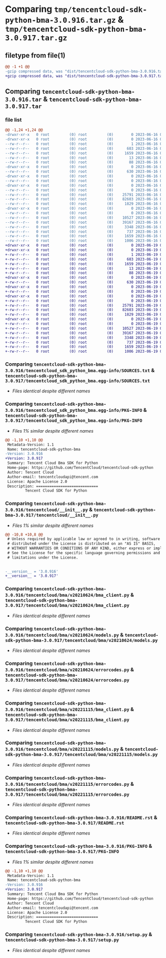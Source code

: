 # Comparing `tmp/tencentcloud-sdk-python-bma-3.0.916.tar.gz` & `tmp/tencentcloud-sdk-python-bma-3.0.917.tar.gz`

## filetype from file(1)

```diff
@@ -1 +1 @@
-gzip compressed data, was "dist/tencentcloud-sdk-python-bma-3.0.916.tar", last modified: Fri Jun 16 00:27:42 2023, max compression
+gzip compressed data, was "dist/tencentcloud-sdk-python-bma-3.0.917.tar", last modified: Mon Jun 19 00:18:43 2023, max compression
```

## Comparing `tencentcloud-sdk-python-bma-3.0.916.tar` & `tencentcloud-sdk-python-bma-3.0.917.tar`

### file list

```diff
@@ -1,24 +1,24 @@
-drwxr-xr-x   0 root         (0) root         (0)        0 2023-06-16 00:27:42.000000 tencentcloud-sdk-python-bma-3.0.916/
-drwxr-xr-x   0 root         (0) root         (0)        0 2023-06-16 00:27:42.000000 tencentcloud-sdk-python-bma-3.0.916/tencentcloud_sdk_python_bma.egg-info/
--rw-r--r--   0 root         (0) root         (0)        1 2023-06-16 00:27:42.000000 tencentcloud-sdk-python-bma-3.0.916/tencentcloud_sdk_python_bma.egg-info/dependency_links.txt
--rw-r--r--   0 root         (0) root         (0)      603 2023-06-16 00:27:42.000000 tencentcloud-sdk-python-bma-3.0.916/tencentcloud_sdk_python_bma.egg-info/SOURCES.txt
--rw-r--r--   0 root         (0) root         (0)     1659 2023-06-16 00:27:42.000000 tencentcloud-sdk-python-bma-3.0.916/tencentcloud_sdk_python_bma.egg-info/PKG-INFO
--rw-r--r--   0 root         (0) root         (0)       13 2023-06-16 00:27:42.000000 tencentcloud-sdk-python-bma-3.0.916/tencentcloud_sdk_python_bma.egg-info/top_level.txt
--rw-r--r--   0 root         (0) root         (0)       88 2023-06-16 00:27:42.000000 tencentcloud-sdk-python-bma-3.0.916/setup.cfg
-drwxr-xr-x   0 root         (0) root         (0)        0 2023-06-16 00:27:42.000000 tencentcloud-sdk-python-bma-3.0.916/tencentcloud/
--rw-r--r--   0 root         (0) root         (0)      630 2023-06-16 00:27:42.000000 tencentcloud-sdk-python-bma-3.0.916/tencentcloud/__init__.py
-drwxr-xr-x   0 root         (0) root         (0)        0 2023-06-16 00:27:42.000000 tencentcloud-sdk-python-bma-3.0.916/tencentcloud/bma/
--rw-r--r--   0 root         (0) root         (0)        0 2023-06-16 00:27:42.000000 tencentcloud-sdk-python-bma-3.0.916/tencentcloud/bma/__init__.py
-drwxr-xr-x   0 root         (0) root         (0)        0 2023-06-16 00:27:42.000000 tencentcloud-sdk-python-bma-3.0.916/tencentcloud/bma/v20210624/
--rw-r--r--   0 root         (0) root         (0)        0 2023-06-16 00:27:42.000000 tencentcloud-sdk-python-bma-3.0.916/tencentcloud/bma/v20210624/__init__.py
--rw-r--r--   0 root         (0) root         (0)    25791 2023-06-16 00:27:42.000000 tencentcloud-sdk-python-bma-3.0.916/tencentcloud/bma/v20210624/bma_client.py
--rw-r--r--   0 root         (0) root         (0)    82603 2023-06-16 00:27:42.000000 tencentcloud-sdk-python-bma-3.0.916/tencentcloud/bma/v20210624/models.py
--rw-r--r--   0 root         (0) root         (0)     1829 2023-06-16 00:27:42.000000 tencentcloud-sdk-python-bma-3.0.916/tencentcloud/bma/v20210624/errorcodes.py
-drwxr-xr-x   0 root         (0) root         (0)        0 2023-06-16 00:27:42.000000 tencentcloud-sdk-python-bma-3.0.916/tencentcloud/bma/v20221115/
--rw-r--r--   0 root         (0) root         (0)        0 2023-06-16 00:27:42.000000 tencentcloud-sdk-python-bma-3.0.916/tencentcloud/bma/v20221115/__init__.py
--rw-r--r--   0 root         (0) root         (0)    10527 2023-06-16 00:27:42.000000 tencentcloud-sdk-python-bma-3.0.916/tencentcloud/bma/v20221115/bma_client.py
--rw-r--r--   0 root         (0) root         (0)    39167 2023-06-16 00:27:42.000000 tencentcloud-sdk-python-bma-3.0.916/tencentcloud/bma/v20221115/models.py
--rw-r--r--   0 root         (0) root         (0)     3348 2023-06-16 00:27:42.000000 tencentcloud-sdk-python-bma-3.0.916/tencentcloud/bma/v20221115/errorcodes.py
--rw-r--r--   0 root         (0) root         (0)      737 2023-06-16 00:27:42.000000 tencentcloud-sdk-python-bma-3.0.916/README.rst
--rw-r--r--   0 root         (0) root         (0)     1659 2023-06-16 00:27:42.000000 tencentcloud-sdk-python-bma-3.0.916/PKG-INFO
--rw-r--r--   0 root         (0) root         (0)     1006 2023-06-16 00:27:42.000000 tencentcloud-sdk-python-bma-3.0.916/setup.py
+drwxr-xr-x   0 root         (0) root         (0)        0 2023-06-19 00:18:43.000000 tencentcloud-sdk-python-bma-3.0.917/
+drwxr-xr-x   0 root         (0) root         (0)        0 2023-06-19 00:18:43.000000 tencentcloud-sdk-python-bma-3.0.917/tencentcloud_sdk_python_bma.egg-info/
+-rw-r--r--   0 root         (0) root         (0)        1 2023-06-19 00:18:43.000000 tencentcloud-sdk-python-bma-3.0.917/tencentcloud_sdk_python_bma.egg-info/dependency_links.txt
+-rw-r--r--   0 root         (0) root         (0)      603 2023-06-19 00:18:43.000000 tencentcloud-sdk-python-bma-3.0.917/tencentcloud_sdk_python_bma.egg-info/SOURCES.txt
+-rw-r--r--   0 root         (0) root         (0)     1659 2023-06-19 00:18:43.000000 tencentcloud-sdk-python-bma-3.0.917/tencentcloud_sdk_python_bma.egg-info/PKG-INFO
+-rw-r--r--   0 root         (0) root         (0)       13 2023-06-19 00:18:43.000000 tencentcloud-sdk-python-bma-3.0.917/tencentcloud_sdk_python_bma.egg-info/top_level.txt
+-rw-r--r--   0 root         (0) root         (0)       88 2023-06-19 00:18:43.000000 tencentcloud-sdk-python-bma-3.0.917/setup.cfg
+drwxr-xr-x   0 root         (0) root         (0)        0 2023-06-19 00:18:43.000000 tencentcloud-sdk-python-bma-3.0.917/tencentcloud/
+-rw-r--r--   0 root         (0) root         (0)      630 2023-06-19 00:18:43.000000 tencentcloud-sdk-python-bma-3.0.917/tencentcloud/__init__.py
+drwxr-xr-x   0 root         (0) root         (0)        0 2023-06-19 00:18:43.000000 tencentcloud-sdk-python-bma-3.0.917/tencentcloud/bma/
+-rw-r--r--   0 root         (0) root         (0)        0 2023-06-19 00:18:43.000000 tencentcloud-sdk-python-bma-3.0.917/tencentcloud/bma/__init__.py
+drwxr-xr-x   0 root         (0) root         (0)        0 2023-06-19 00:18:43.000000 tencentcloud-sdk-python-bma-3.0.917/tencentcloud/bma/v20210624/
+-rw-r--r--   0 root         (0) root         (0)        0 2023-06-19 00:18:43.000000 tencentcloud-sdk-python-bma-3.0.917/tencentcloud/bma/v20210624/__init__.py
+-rw-r--r--   0 root         (0) root         (0)    25791 2023-06-19 00:18:43.000000 tencentcloud-sdk-python-bma-3.0.917/tencentcloud/bma/v20210624/bma_client.py
+-rw-r--r--   0 root         (0) root         (0)    82603 2023-06-19 00:18:43.000000 tencentcloud-sdk-python-bma-3.0.917/tencentcloud/bma/v20210624/models.py
+-rw-r--r--   0 root         (0) root         (0)     1829 2023-06-19 00:18:43.000000 tencentcloud-sdk-python-bma-3.0.917/tencentcloud/bma/v20210624/errorcodes.py
+drwxr-xr-x   0 root         (0) root         (0)        0 2023-06-19 00:18:43.000000 tencentcloud-sdk-python-bma-3.0.917/tencentcloud/bma/v20221115/
+-rw-r--r--   0 root         (0) root         (0)        0 2023-06-19 00:18:43.000000 tencentcloud-sdk-python-bma-3.0.917/tencentcloud/bma/v20221115/__init__.py
+-rw-r--r--   0 root         (0) root         (0)    10527 2023-06-19 00:18:43.000000 tencentcloud-sdk-python-bma-3.0.917/tencentcloud/bma/v20221115/bma_client.py
+-rw-r--r--   0 root         (0) root         (0)    39167 2023-06-19 00:18:43.000000 tencentcloud-sdk-python-bma-3.0.917/tencentcloud/bma/v20221115/models.py
+-rw-r--r--   0 root         (0) root         (0)     3348 2023-06-19 00:18:43.000000 tencentcloud-sdk-python-bma-3.0.917/tencentcloud/bma/v20221115/errorcodes.py
+-rw-r--r--   0 root         (0) root         (0)      737 2023-06-19 00:18:43.000000 tencentcloud-sdk-python-bma-3.0.917/README.rst
+-rw-r--r--   0 root         (0) root         (0)     1659 2023-06-19 00:18:43.000000 tencentcloud-sdk-python-bma-3.0.917/PKG-INFO
+-rw-r--r--   0 root         (0) root         (0)     1006 2023-06-19 00:18:43.000000 tencentcloud-sdk-python-bma-3.0.917/setup.py
```

### Comparing `tencentcloud-sdk-python-bma-3.0.916/tencentcloud_sdk_python_bma.egg-info/SOURCES.txt` & `tencentcloud-sdk-python-bma-3.0.917/tencentcloud_sdk_python_bma.egg-info/SOURCES.txt`

 * *Files identical despite different names*

### Comparing `tencentcloud-sdk-python-bma-3.0.916/tencentcloud_sdk_python_bma.egg-info/PKG-INFO` & `tencentcloud-sdk-python-bma-3.0.917/tencentcloud_sdk_python_bma.egg-info/PKG-INFO`

 * *Files 1% similar despite different names*

```diff
@@ -1,10 +1,10 @@
 Metadata-Version: 1.1
 Name: tencentcloud-sdk-python-bma
-Version: 3.0.916
+Version: 3.0.917
 Summary: Tencent Cloud Bma SDK for Python
 Home-page: https://github.com/TencentCloud/tencentcloud-sdk-python
 Author: Tencent Cloud
 Author-email: tencentcloudapi@tencent.com
 License: Apache License 2.0
 Description: ============================
         Tencent Cloud SDK for Python
```

### Comparing `tencentcloud-sdk-python-bma-3.0.916/tencentcloud/__init__.py` & `tencentcloud-sdk-python-bma-3.0.917/tencentcloud/__init__.py`

 * *Files 1% similar despite different names*

```diff
@@ -10,8 +10,8 @@
 # Unless required by applicable law or agreed to in writing, software
 # distributed under the License is distributed on an "AS IS" BASIS,
 # WITHOUT WARRANTIES OR CONDITIONS OF ANY KIND, either express or implied.
 # See the License for the specific language governing permissions and
 # limitations under the License.
 
 
-__version__ = '3.0.916'
+__version__ = '3.0.917'
```

### Comparing `tencentcloud-sdk-python-bma-3.0.916/tencentcloud/bma/v20210624/bma_client.py` & `tencentcloud-sdk-python-bma-3.0.917/tencentcloud/bma/v20210624/bma_client.py`

 * *Files identical despite different names*

### Comparing `tencentcloud-sdk-python-bma-3.0.916/tencentcloud/bma/v20210624/models.py` & `tencentcloud-sdk-python-bma-3.0.917/tencentcloud/bma/v20210624/models.py`

 * *Files identical despite different names*

### Comparing `tencentcloud-sdk-python-bma-3.0.916/tencentcloud/bma/v20210624/errorcodes.py` & `tencentcloud-sdk-python-bma-3.0.917/tencentcloud/bma/v20210624/errorcodes.py`

 * *Files identical despite different names*

### Comparing `tencentcloud-sdk-python-bma-3.0.916/tencentcloud/bma/v20221115/bma_client.py` & `tencentcloud-sdk-python-bma-3.0.917/tencentcloud/bma/v20221115/bma_client.py`

 * *Files identical despite different names*

### Comparing `tencentcloud-sdk-python-bma-3.0.916/tencentcloud/bma/v20221115/models.py` & `tencentcloud-sdk-python-bma-3.0.917/tencentcloud/bma/v20221115/models.py`

 * *Files identical despite different names*

### Comparing `tencentcloud-sdk-python-bma-3.0.916/tencentcloud/bma/v20221115/errorcodes.py` & `tencentcloud-sdk-python-bma-3.0.917/tencentcloud/bma/v20221115/errorcodes.py`

 * *Files identical despite different names*

### Comparing `tencentcloud-sdk-python-bma-3.0.916/README.rst` & `tencentcloud-sdk-python-bma-3.0.917/README.rst`

 * *Files identical despite different names*

### Comparing `tencentcloud-sdk-python-bma-3.0.916/PKG-INFO` & `tencentcloud-sdk-python-bma-3.0.917/PKG-INFO`

 * *Files 1% similar despite different names*

```diff
@@ -1,10 +1,10 @@
 Metadata-Version: 1.1
 Name: tencentcloud-sdk-python-bma
-Version: 3.0.916
+Version: 3.0.917
 Summary: Tencent Cloud Bma SDK for Python
 Home-page: https://github.com/TencentCloud/tencentcloud-sdk-python
 Author: Tencent Cloud
 Author-email: tencentcloudapi@tencent.com
 License: Apache License 2.0
 Description: ============================
         Tencent Cloud SDK for Python
```

### Comparing `tencentcloud-sdk-python-bma-3.0.916/setup.py` & `tencentcloud-sdk-python-bma-3.0.917/setup.py`

 * *Files identical despite different names*

